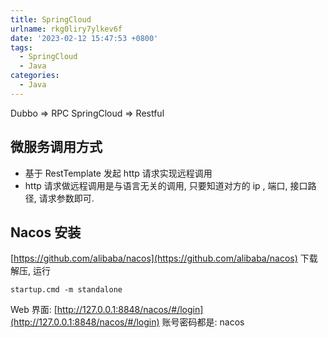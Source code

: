 ```yaml
---
title: SpringCloud
urlname: rkg0liry7ylkev6f
date: '2023-02-12 15:47:53 +0800'
tags:
  - SpringCloud
  - Java
categories:
  - Java
---
```


Dubbo => RPC
SpringCloud => Restful

## 微服务调用方式

- 基于 RestTemplate 发起 http 请求实现远程调用
- http 请求做远程调用是与语言无关的调用, 只要知道对方的 ip , 端口, 接口路径, 请求参数即可.

## Nacos 安装

[https://github.com/alibaba/nacos](https://github.com/alibaba/nacos)
下载解压, 运行

```shell
startup.cmd -m standalone
```

Web 界面: [http://127.0.0.1:8848/nacos/#/login](http://127.0.0.1:8848/nacos/#/login)
账号密码都是: nacos
